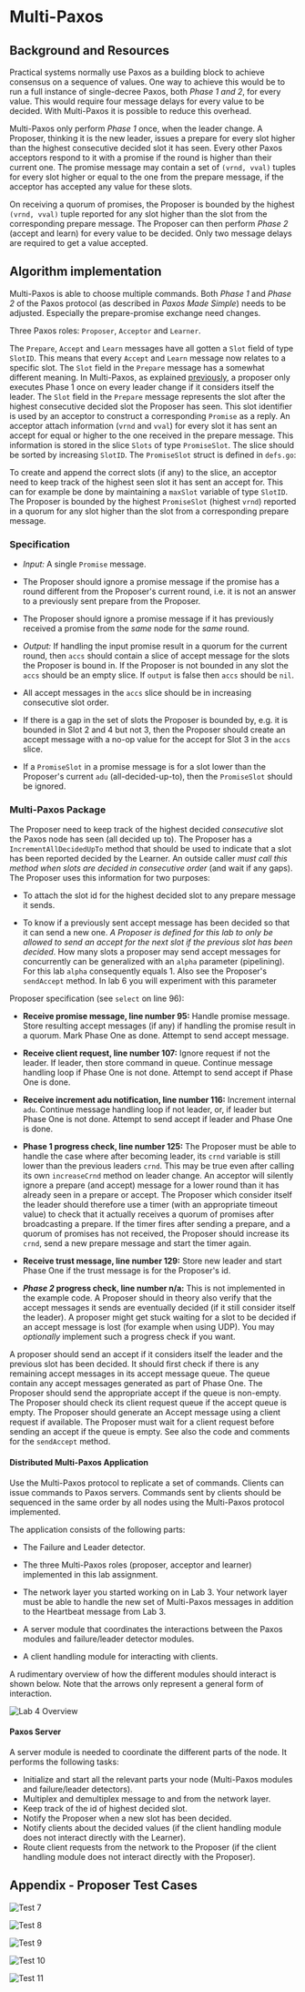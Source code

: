 # Multi-Paxos

## Background and Resources

Practical systems normally use Paxos as a building block to achieve consensus
on a sequence of values.
One way to achieve this would be to run a full instance of single-decree Paxos, both _Phase 1 and 2_, for every value.
This would require four message delays for every value to be decided.
With Multi-Paxos it is possible to reduce this overhead.

Multi-Paxos only perform _Phase 1_ once, when the leader change.
A Proposer, thinking it is the new leader, issues a prepare for every slot higher than the highest consecutive decided slot it has seen.
Every other Paxos acceptors respond to it with a promise if the round is higher than their current one.
The promise message may contain a set of `(vrnd, vval)` tuples for every slot higher or equal to the one from the prepare message, if the acceptor has accepted any value for these slots.

On receiving a quorum of promises, the Proposer is bounded by the highest
`(vrnd, vval)` tuple reported for any slot higher than the slot from the corresponding
prepare message.
The Proposer can then perform _Phase 2_ (accept and learn) for every value to be decided.
Only two message delays are required to get a value accepted.

## Algorithm implementation

Multi-Paxos is able to choose multiple commands.
Both _Phase 1_ and _Phase 2_ of the Paxos protocol (as described in _Paxos Made Simple_) needs to be adjusted.
Especially the prepare-promise exchange need changes.

Three Paxos roles: `Proposer`, `Acceptor` and `Learner`.

The `Prepare`, `Accept` and `Learn` messages have all gotten a `Slot` field of
type `SlotID`. This means that every `Accept` and `Learn` message now relates
to a specific slot. The `Slot` field in the `Prepare` message has a somewhat
different meaning. In Multi-Paxos, as explained [previously](#background-and-resources), a proposer only executes Phase 1 once on every leader change if it considers itself the leader.
The `Slot` field in the `Prepare` message represents the slot after the highest consecutive decided slot the Proposer has seen. This slot identifier is used by an acceptor to construct a corresponding `Promise` as a reply. An acceptor attach information
(`vrnd` and `vval`) for every slot it has sent an accept for equal or higher to
the one received in the prepare message. This information is stored in the
slice `Slots` of type `PromiseSlot`. The slice should be sorted by increasing
`SlotID`. The `PromiseSlot` struct is defined in `defs.go`:

To create and append the correct slots (if any) to the slice, an acceptor need
to keep track of the highest seen slot it has sent an accept for. This can for
example be done by maintaining a `maxSlot` variable of type `SlotID`. The
Proposer is bounded by the highest `PromiseSlot` (highest `vrnd`) reported in a
quorum for any slot higher than the slot from a corresponding prepare message.

### Specification

- _Input:_ A single `Promise` message.

- The Proposer should ignore a promise message if the promise has a round
  different from the Proposer's current round, i.e. it is not an answer to a
  previously sent prepare from the Proposer.

- The Proposer should ignore a promise message if it has previously received a
  promise from the _same_ node for the _same_ round.

- _Output:_ If handling the input promise result in a quorum for the current
  round, then `accs` should contain a slice of accept message for the slots the
  Proposer is bound in. If the Proposer is not bounded in any slot the `accs`
  should be an empty slice. If `output` is false then `accs` should be `nil`.

- All accept messages in the `accs` slice should be in increasing consecutive
  slot order.

- If there is a gap in the set of slots the Proposer is bounded by, e.g. it is
  bounded in Slot 2 and 4 but not 3, then the Proposer should create an accept
  message with a no-op value for the accept for Slot 3 in the `accs` slice.

- If a `PromiseSlot` in a promise message is for a slot lower than the
  Proposer's current `adu` (all-decided-up-to), then the `PromiseSlot` should
  be ignored.

### Multi-Paxos Package

The Proposer need to keep track of the highest decided _consecutive_ slot the
Paxos node has seen (all decided up to). The Proposer has a
`IncrementAllDecidedUpTo` method that should be used to indicate that a slot
has been reported decided by the Learner. An outside caller _must call this method when slots are decided in consecutive order_ (and wait if any gaps).
The Proposer uses this information for two purposes:

- To attach the slot id for the highest decided slot to any prepare message
  it sends.

- To know if a previously sent accept message has been decided so that it can
  send a new one. _A Proposer is defined for this lab to only be allowed to send an accept for the next slot if the previous slot has been decided_.
  How many slots a proposer may send accept messages for concurrently can be
  generalized with an `alpha` parameter (pipelining). For this lab `alpha`
  consequently equals 1. Also see the Proposer's `sendAccept` method.
  In lab 6 you will experiment with this parameter

Proposer specification (see `select` on line 96):

- **Receive promise message, line number 95:** Handle promise message. Store
  resulting accept messages (if any) if handling the promise result in a
  quorum. Mark Phase One as done. Attempt to send accept message.

- **Receive client request, line number 107:** Ignore request if not the
  leader. If leader, then store command in queue. Continue message handling
  loop if Phase One is not done. Attempt to send accept if Phase One is done.

- **Receive increment adu notification, line number 116:** Increment internal
  `adu`. Continue message handling loop if not leader, or, if leader but Phase
  One is not done. Attempt to send accept if leader and Phase One is done.

- **Phase 1 progress check, line number 125:** The Proposer must be able to
  handle the case where after becoming leader, its `crnd` variable is still
  lower than the previous leaders `crnd`. This may be true even after calling
  its own `increaseCrnd` method on leader change. An acceptor will silently
  ignore a prepare (and accept) message for a lower round than it has already
  seen in a prepare or accept. The Proposer which consider itself the leader
  should therefore use a timer (with an appropriate timeout value) to check
  that it actually receives a quorum of promises after broadcasting a prepare.
  If the timer fires after sending a prepare, and a quorum of promises has not
  received, the Proposer should increase its `crnd`, send a new prepare message
  and start the timer again.

- **Receive trust message, line number 129:** Store new leader and start Phase
  One if the trust message is for the Proposer's id.

- **_Phase 2_ progress check, line number n/a:** This is not implemented in the
  example code. A Proposer should in theory also verify that the accept
  messages it sends are eventually decided (if it still consider itself the
  leader). A proposer might get stuck waiting for a slot to be decided if an
  accept message is lost (for example when using UDP). You may _optionally_
  implement such a progress check if you want.

A proposer should send an accept if it considers itself the leader and the
previous slot has been decided. It should first check if there is any remaining
accept messages in its accept message queue. The queue contain any accept
messages generated as part of Phase One. The Proposer should send the
appropriate accept if the queue is non-empty. The Proposer should check its
client request queue if the accept queue is empty. The Proposer should generate
an Accept message using a client request if available. The Proposer must wait
for a client request before sending an accept if the queue is empty. See also
the code and comments for the `sendAccept` method.

#### Distributed Multi-Paxos Application

Use the Multi-Paxos protocol to replicate a set of commands. Clients can issue commands to Paxos servers. Commands
sent by clients should be sequenced in the same order by all nodes using the
Multi-Paxos protocol implemented.

The application consists of the following parts:

- The Failure and Leader detector.

- The three Multi-Paxos roles (proposer, acceptor and learner) implemented in this lab assignment.

- The network layer you started working on in Lab 3. Your network layer must be
  able to handle the new set of Multi-Paxos messages in addition to the Heartbeat
  message from Lab 3.

- A server module that coordinates the interactions between the Paxos modules and failure/leader detector modules.

- A client handling module for interacting with clients.

A rudimentary overview of how the different modules should interact is shown
below. Note that the arrows only represent a general form of interaction.

![Lab 4 Overview](../img/distributed-application.png)

#### Paxos Server

A server module is needed to coordinate the different parts of the
node. It performs the following tasks:

- Initialize and start all the relevant parts your node (Multi-Paxos modules and failure/leader detectors).
- Multiplex and demultiplex message to and from the network layer.
- Keep track of the id of highest decided slot.
- Notify the Proposer when a new slot has been decided.
- Notify clients about the decided values (if the
  client handling module does not interact directly with the Learner).
- Route client requests from the network to the Proposer (if the
  client handling module does not interact directly with the Proposer).

## Appendix - Proposer Test Cases

![Test 7](../img/test7.png)

![Test 8](../img/test8.png)

![Test 9](../img/test9.png)

![Test 10](../img/test10.png)

![Test 11](../img/test11.png)
